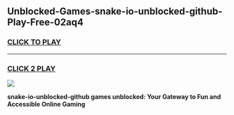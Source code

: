 
## Unblocked-Games-snake-io-unblocked-github-Play-Free-02aq4
<h3>
<a href="https://premium76.site?title=snake-io-unblocked-github&ref=10A">CLICK TO PLAY</a></h3>
<hr>

<h3>
<a href="https://premium76.site?title=snake-io-unblocked-github&ref=10A">CLICK 2 PLAY</a>
  
</h3>

<a href="https://premium76.site?title=snake-io-unblocked-github&ref=10A"><img src="https://clearcache.store/games.png"></a>


**snake-io-unblocked-github games unblocked: Your Gateway to Fun and Accessible Online Gaming**
